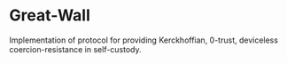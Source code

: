 # Great-Wall
Implementation of protocol for providing Kerckhoffian, 0-trust, deviceless coercion-resistance in self-custody.
